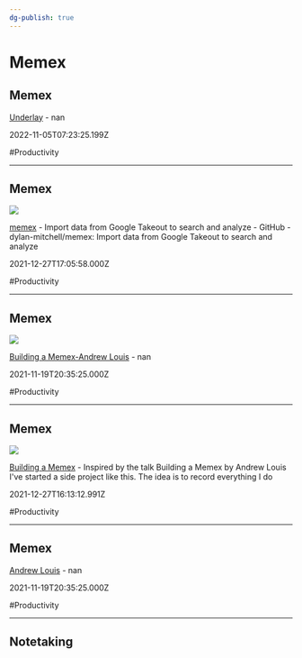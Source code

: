 ```yaml
---
dg-publish: true
---
```


# Memex

## Memex

[Underlay](https://www.underlay.org) - nan

2022-11-05T07:23:25.199Z

#Productivity

---

## Memex

![](https://opengraph.githubassets.com/eeb1f134a9e85dab25d64e9137aece04405df966bc869a48445b231c8c011eae/dylan-mitchell/memex)

[memex](https://github.com/dylan-mitchell/memex) - Import data from Google Takeout to search and analyze - GitHub - dylan-mitchell/memex: Import data from Google Takeout to search and analyze

2021-12-27T17:05:58.000Z

#Productivity

---

## Memex

![](https://hyfen.net/static/d3cb7c892c57fb2d801fad039950a151/ebad0/memex.png)

[Building a Memex-Andrew Louis](https://hyfen.net/memex) - nan

2021-11-19T20:35:25.000Z

#Productivity

---

## Memex

![](https://adrian-philipp.com/banner.jpg)

[Building a Memex](https://adrian-philipp.com/notes/building-a-memex) - Inspired by the  talk Building a Memex  by Andrew Louis I've started a side project like this. The idea is to record everything I do

2021-12-27T16:13:12.991Z

#Productivity

---

## Memex

[Andrew Louis](https://hyfen.net) - nan

2021-11-19T20:35:25.000Z

#Productivity

---

## Notetaking
